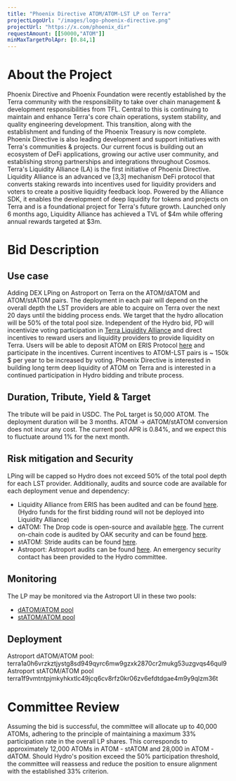 ```yaml
---
title: "Phoenix Directive ATOM/ATOM-LST LP on Terra"
projectLogoUrl: "/images/logo-phoenix-directive.png"
projectUrl: "https://x.com/phoenix_dir"
requestAmount: [[50000,"ATOM"]]
minMaxTargetPolApr: [0.84,1]
---
```


# About the Project

Phoenix Directive and Phoenix Foundation were recently established by the Terra community with the responsibility to take over chain management & development responsibilities from TFL. Central to this is continuing to maintain and enhance Terra's core chain operations, system stability, and quality engineering development. This transition, along with the establishment and funding of the Phoenix Treasury is now complete. Phoenix Directive is also leading development and support initiatives with Terra's communities & projects. Our current focus is  building out an ecosystem of DeFi applications, growing our active user community, and establishing strong partnerships and integrations throughout Cosmos.
Terra's Liquidity Alliance (LA) is the first initiative of Phoenix Directive. Liquidity Alliance is an advanced ve [3,3] mechanism DeFi protocol that converts staking rewards into incentives used for liquidity providers and voters to create a positive liquidity feedback loop. Powered by the Alliance SDK, it enables the development of deep liquidity for tokens and projects on Terra and is a foundational project for Terra's future growth. Launched only 6 months ago, Liquidity Alliance has achieved a TVL of $4m while offering annual rewards targeted at $3m.

# Bid Description

## Use case
Adding DEX LPing on Astroport on Terra on the ATOM/dATOM and ATOM/stATOM pairs. The deployment in each pair will depend on the overall depth the LST providers are able to acquire on Terra over the next 20 days until the bidding process ends. We target that the hydro allocation will be 50% of the total pool size.
Independent of the Hydro bid, PD will incentivize voting participation in [Terra Liquidity Alliance](https://docs.erisprotocol.com/products/liquidity-hub/) and direct incentives to reward users and liquidity providers to provide liquidity on Terra. Users will be able to deposit ATOM on ERIS Protocol [here](https://www.erisprotocol.com/terra/liquidity-hub?tab=liquidity) and participate in the incentives. Current incentives to ATOM-LST pairs is ~ 150k $ per year to be increased by voting. Phoenix Directive is interested in building long term deep liquidity of ATOM on Terra and is interested in a continued participation in Hydro bidding and tribute process.
## Duration, Tribute, Yield & Target
The tribute will be paid in USDC. The PoL target is 50,000 ATOM. The deployment duration will be 3 months. ATOM -> dATOM/stATOM conversion does not incur any cost. The current pool APR is 0.84%, and we expect this to fluctuate around 1% for the next month.
## Risk mitigation and Security
LPing will be capped so Hydro does not exceed 50% of the total pool depth for each LST provider.
Additionally, audits and source code are available for each deployment venue and dependency:
* Liquidity Alliance from ERIS has been audited and can be found [here](https://github.com/SCV-Security/PublicReports/blob/main/Eris%20Protocol/ERIS%20-%20Contracts%20ve3%20-%20Audit%20Report%20v1.0.pdf). (Hydro funds for the first bidding round will not be deployed into Liquidity Alliance)
* dATOM: The Drop code is open-source and available [here](https://github.com/hadronlabs-org/drop-contracts). The current on-chain code is audited by OAK security and can be found [here](https://github.com/oak-security/audit-reports/tree/main/Drop).
* stATOM: Stride audits can be found [here](https://github.com/Stride-Labs/audits).
* Astroport: Astroport audits can be found [here](https://docs.astroport.fi/docs/overview/security/audits).
An emergency security contact has been provided to the Hydro committee.
## Monitoring
The LP may be monitored via the Astroport UI in these two pools:
* [dATOM/ATOM pool](https://app.astroport.fi/pools/terra1a0h6vrzkztjystg8sd949qyrc6mw9gzxk2870cr2mukg53uzgvqs46qul9)
* [stATOM/ATOM pool](https://app.astroport.fi/pools/terra1f9vmtntpjmkyhkxtlc49jcq6cv8rfz0kr06zv6efdtdgae4m9y9qlzm36t)
## Deployment
Astroport dATOM/ATOM pool:
terra1a0h6vrzkztjystg8sd949qyrc6mw9gzxk2870cr2mukg53uzgvqs46qul9
Astroport stATOM/ATOM pool
terra1f9vmtntpjmkyhkxtlc49jcq6cv8rfz0kr06zv6efdtdgae4m9y9qlzm36t

# Committee Review

Assuming the bid is successful, the committee will allocate up to 40,000 ATOMs, adhering to the principle of maintaining a maximum 33% participation rate in the overall LP shares. This corresponds to approximately 12,000 ATOMs in ATOM - stATOM and 28,000 in ATOM - dATOM. Should Hydro's position exceed the 50% participation threshold, the committee will reassess and reduce the position to ensure alignment with the established 33% criterion.

